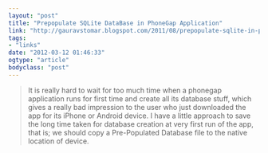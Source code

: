 ```yaml
---
layout: "post"
title: "Prepopulate SQLite DataBase in PhoneGap Application"
link: "http://gauravstomar.blogspot.com/2011/08/prepopulate-sqlite-in-phonegap.html?utm_source=feedburner&utm_medium=feed&utm_campaign=Feed%3A+GauravSTomarBootstrappingIntelligence+%28Gaurav+S+Tomar+%3A+Bootstrapping+Intelligence%29"
tags: 
- "links"
date: "2012-03-12 01:46:33"
ogtype: "article"
bodyclass: "post"
---
```


> It is really hard to wait for too much time when a phonegap application runs for first time and create all its database stuff, which gives a really bad impression to the user who just downloaded the app for its iPhone or Android device. I have a little approach to save the long time taken for database creation at very first run of the app, that is; we should copy a Pre-Populated Database file to the native location of device.